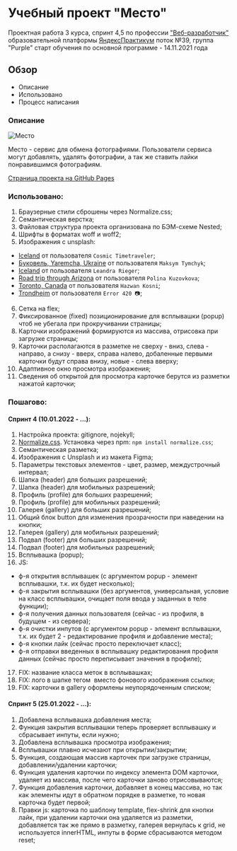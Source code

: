 # Учебный проект "Место"

Проектная работа 3 курса, спринт 4,5 по профессии ["Веб-разработчик"](https://practicum.yandex.ru/profile/web/)
образовательной платформы [ЯндексПрактикум](https://practicum.yandex.ru)
поток №39, группа "Purple"
старт обучения по основной программе - 14.11.2021 года

## Обзор

- Описание
- Использовано
- Процесс написания

### Описание

<img src="https://pictures.s3.yandex.net/resources/__2020-02-25__12.19.27_1586081326.png" alt="Место"/>

Место - сервис для обмена фотографиями. Пользователи сервиса могут добавлять, удалять фотографии, а так же ставить лайки
понравившимся фотографиям.

[Страница проекта на GitHub Pages](https://astreyajulia.github.io/mesto/)

### Использовано:

1. Браузерные стили сброшены через Normalize.css;
2. Семантическая верстка;
3. Файловая структура проекта организована по БЭМ-схеме Nested;
4. Шрифты в форматах woff и woff2;
5. Изображения с unsplash:

- [Iceland](https://unsplash.com/photos/NljlxpD5nDo) от пользователя `Cosmic Timetraveler`;
- [Буковель, Yaremcha, Ukraine](https://unsplash.com/photos/vwkGYtsTrOw) от пользователя `Maksym Tymchyk`;
- [Iceland](https://unsplash.com/photos/3ZM3ynmfJKY) от пользователя `Leandra Rieger`;
- [Road trip through Arizona](https://unsplash.com/photos/DcLgNe7rswI) от пользователя `Polina Kuzovkova`;
- [Toronto, Canada](https://unsplash.com/photos/EtegrieNVDM) от пользователя `Hazwan Kosni`;
- [Trondheim](https://unsplash.com/photos/B8CQ-YXE1l4) от пользователя `Error 420 📷`;

6. Сетка на flex;
7. Фиксированное (fixed) позиционирование для всплывашки (popup) чтоб не убегала при прокручивании страницы;
8. Карточки изображений формируются из массива, отрисовка при загрузке страницы;
9. Карточки располагаются в разметке не сверху - вниз, слева - направо, а снизу - вверх, справа налево, добаленные
   первыми карточки будут справа внизу, новые - слева вверху;
10. Адаптивное окно просмотра изображения;
11. Сведения об открытой для просмотра карточке берутся из разметки нажатой карточки;

### Пошагово:

#### Спринт 4 (10.01.2022 - ...):

1. Настройка проекта: gitignore, nojekyll;
2. [Normalize.css](https://necolas.github.io/normalize.css/). Установка через npm: `npm install normalize.css`;
3. Семантическая разметка;
4. Изображения с Unsplash и из макета Figma;
5. Параметры текстовых элементов - цвет, размер, междустрочный интервал;
6. Шапка (header) для больших разрешений;
7. Шапка (header) для мобильных разрешений;
8. Профиль (profile) для больших разрешений;
9. Профиль (profile) для мобильных разрешений;
10. Галерея (gallery) для больших разрешений;
11. Общий блок button для изменения прозрачности при наведении на кнопки;
12. Галерея (gallery) для мобильных разрешений;
13. Подвал (footer) для больших разрешений;
14. Подвал (footer) для мобильных разрешений;
15. Всплывашка (popup);
16. JS:

- ф-я открытия всплывашек (с аргументом popup - элемент всплывашки, т.к. их будет несколько);
- ф-я закрытия всплывашки (без аргументов, универсальная, условие на класс всплывашки, очищает поля ввода у заданных в
  теле функции);
- ф-я получения данных пользователя (сейчас - из профиля, в будущем - из сервера);
- ф-я очистки инпутов (с аргументом popup - элемент всплывашки, т.к. их будет 2 - редактирование профиля и добавление
  места);
- ф-я кнопки лайк (сейчас просто переключает класс);
- ф-я отправки введенных в всплывашку редактирования профиля данных (сейчас просто переписывает значения в профиле);

17. FIX: название класса меток в всплывашках;
18. FIX: лого в шапке тегом <img> вместо фонового изображения ссылки;
19. FIX: карточки в gallery оформлены неупорядоченным списком;

#### Спринт 5 (25.01.2022 - ...):

1. Добавлена всплывашка добавления места;
2. Функция закрытия всплывашки теперь проверяет всплывашку и сбрасывает инпуты, если нужно;
3. Добавлена всплывашка просмотра изображения;
4. Всплывашки плавно исчезают при открытии/закрытии;
5. Функция, создающая массив карточек при загрузке страницы, добавлении/удалении карточки;
6. Функция удаления карточки по индексу элемента DOM карточки, удаляет из массива, после чего карточки заново
   отрисовываются;
7. Функция добавления карточки, добавляет в конец массива, но так как элементы идут в обратном порядке в разметке, то
   новая карточка будет первой;
8. Правки js: карточка по шаблону template, flex-shrink для кнопки лайк, при удалении карточки она удаляется из
   разметки, добавляется так же прямо в разметку, галерея вернулась к grid, не используется innerHTML, инпуты в форме
   сбрасываются методом reset;
